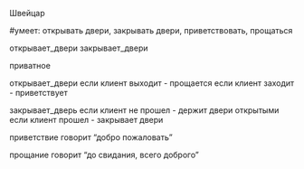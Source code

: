 Швейцар

  #умеет: открывать двери, закрывать двери, приветствовать, прощаться

  открывает_двери
  закрывает_двери

  приватное

  открывает_двери
    если клиент выходит - прощается
    если клиент заходит - приветствует

  закрывает_дверь
    если клиент не прошел - держит двери открытыми
    если клиент прошел - закрывает двери

  приветствие
    говорит “добро пожаловать”

  прощание
    говорит “до свидания, всего доброго”
